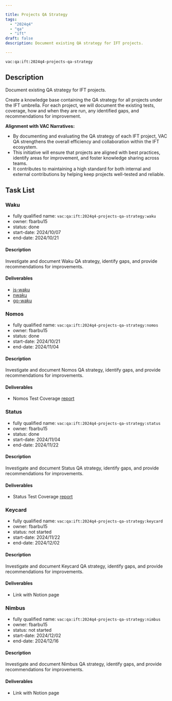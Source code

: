 ```yaml
---

title: Projects QA Strategy  
tags:
  - "2024q4"
  - "qa"
  - "ift"  
draft: false  
description: Document existing QA strategy for IFT projects.

---
```


`vac:qa:ift:2024q4-projects-qa-strategy`

## Description
Document existing QA strategy for IFT projects.

Create a knowledge base containing the QA strategy for all projects under the IFT umbrella.
For each project, we will document the existing tests, coverage, how and when they are run,
any identified gaps, and recommendations for improvement.

**Alignment with VAC Narratives:**
- By documenting and evaluating the QA strategy of each IFT project,
  VAC QA strengthens the overall efficiency and collaboration within the IFT ecosystem.
- This initiative will ensure that projects are aligned with best practices,
  identify areas for improvement, and foster knowledge sharing across teams.
- It contributes to maintaining a high standard for both internal and external contributions
  by helping keep projects well-tested and reliable.

## Task List

### Waku

* fully qualified name: `vac:qa:ift:2024q4-projects-qa-strategy:waku`
* owner: fbarbu15
* status: done
* start-date: 2024/10/07
* end-date: 2024/10/21

#### Description
Investigate and document Waku QA strategy,
identify gaps, and provide recommendations for improvements.

#### Deliverables
* [js-waku](https://www.notion.so/JS-WAKU-VAC-QA-Testing-Coverage-Report-11f8f96fb65c8075acb1f10415916d51)
* [nwaku](https://www.notion.so/NWAKU-VAC-QA-Testing-Coverage-Report-1238f96fb65c80c7bb3ced6d72421a35)
* [go-waku](https://www.notion.so/GO-WAKU-VAC-QA-Testing-Coverage-Report-1228f96fb65c80de9667e708e2583963)

### Nomos

* fully qualified name: `vac:qa:ift:2024q4-projects-qa-strategy:nomos`
* owner: fbarbu15
* status: done
* start-date: 2024/10/21
* end-date: 2024/11/04

#### Description
Investigate and document Nomos QA strategy,
identify gaps, and provide recommendations for improvements.

#### Deliverables
* Nomos Test Coverage [report](https://www.notion.so/Nomos-VAC-QA-Test-Coverage-Report-12e8f96fb65c807d8c45dd2dce6df31b)

### Status

* fully qualified name: `vac:qa:ift:2024q4-projects-qa-strategy:status`
* owner: fbarbu15
* status: done
* start-date: 2024/11/04
* end-date: 2024/11/22

#### Description
Investigate and document Status QA strategy,
identify gaps, and provide recommendations for improvements.

#### Deliverables
* Status Test Coverage [report](https://www.notion.so/Status-VAC-QA-Testing-Coverage-Report-14b8f96fb65c8086afc9df108bc170cc)

### Keycard

* fully qualified name: `vac:qa:ift:2024q4-projects-qa-strategy:keycard`
* owner: fbarbu15
* status: not started
* start-date: 2024/11/22
* end-date: 2024/12/02

#### Description
Investigate and document Keycard QA strategy,
identify gaps, and provide recommendations for improvements.

#### Deliverables
* Link with Notion page

### Nimbus

* fully qualified name: `vac:qa:ift:2024q4-projects-qa-strategy:nimbus`
* owner: fbarbu15
* status: not started
* start-date: 2024/12/02
* end-date: 2024/12/16

#### Description
Investigate and document Nimbus QA strategy,
identify gaps, and provide recommendations for improvements.

#### Deliverables
* Link with Notion page

